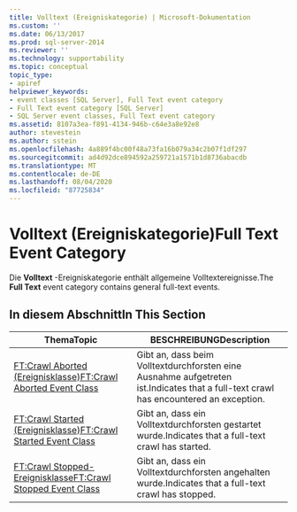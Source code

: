 ```yaml
---
title: Volltext (Ereigniskategorie) | Microsoft-Dokumentation
ms.custom: ''
ms.date: 06/13/2017
ms.prod: sql-server-2014
ms.reviewer: ''
ms.technology: supportability
ms.topic: conceptual
topic_type:
- apiref
helpviewer_keywords:
- event classes [SQL Server], Full Text event category
- Full Text event category [SQL Server]
- SQL Server event classes, Full Text event category
ms.assetid: 8107a3ea-f891-4134-946b-c64e3a8e92e8
author: stevestein
ms.author: sstein
ms.openlocfilehash: 4a889f4bc00f48a73fa16b079a34c2b07f1df297
ms.sourcegitcommit: ad4d92dce894592a259721a1571b1d8736abacdb
ms.translationtype: MT
ms.contentlocale: de-DE
ms.lasthandoff: 08/04/2020
ms.locfileid: "87725834"
---
```

# <a name="full-text-event-category"></a><span data-ttu-id="30bef-102">Volltext (Ereigniskategorie)</span><span class="sxs-lookup"><span data-stu-id="30bef-102">Full Text Event Category</span></span>
  <span data-ttu-id="30bef-103">Die **Volltext** -Ereigniskategorie enthält allgemeine Volltextereignisse.</span><span class="sxs-lookup"><span data-stu-id="30bef-103">The **Full Text** event category contains general full-text events.</span></span>  
  
## <a name="in-this-section"></a><span data-ttu-id="30bef-104">In diesem Abschnitt</span><span class="sxs-lookup"><span data-stu-id="30bef-104">In This Section</span></span>  
  
|<span data-ttu-id="30bef-105">Thema</span><span class="sxs-lookup"><span data-stu-id="30bef-105">Topic</span></span>|<span data-ttu-id="30bef-106">BESCHREIBUNG</span><span class="sxs-lookup"><span data-stu-id="30bef-106">Description</span></span>|  
|-----------|-----------------|  
|[<span data-ttu-id="30bef-107">FT:Crawl Aborted (Ereignisklasse)</span><span class="sxs-lookup"><span data-stu-id="30bef-107">FT:Crawl Aborted Event Class</span></span>](ft-crawl-aborted-event-class.md)|<span data-ttu-id="30bef-108">Gibt an, dass beim Volltextdurchforsten eine Ausnahme aufgetreten ist.</span><span class="sxs-lookup"><span data-stu-id="30bef-108">Indicates that a full-text crawl has encountered an exception.</span></span>|  
|[<span data-ttu-id="30bef-109">FT:Crawl Started (Ereignisklasse)</span><span class="sxs-lookup"><span data-stu-id="30bef-109">FT:Crawl Started Event Class</span></span>](ft-crawl-started-event-class.md)|<span data-ttu-id="30bef-110">Gibt an, dass ein Volltextdurchforsten gestartet wurde.</span><span class="sxs-lookup"><span data-stu-id="30bef-110">Indicates that a full-text crawl has started.</span></span>|  
|[<span data-ttu-id="30bef-111">FT:Crawl Stopped-Ereignisklasse</span><span class="sxs-lookup"><span data-stu-id="30bef-111">FT:Crawl Stopped Event Class</span></span>](ft-crawl-stopped-event-class.md)|<span data-ttu-id="30bef-112">Gibt an, dass ein Volltextdurchforsten angehalten wurde.</span><span class="sxs-lookup"><span data-stu-id="30bef-112">Indicates that a full-text crawl has stopped.</span></span>|  
  
  

